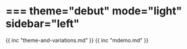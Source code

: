 ===
theme="debut"
mode="light"
sidebar="left"
===
{{ inc "theme-and-variations.md" }}
{{ inc "mdemo.md" }}
